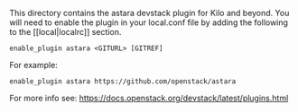 This directory contains the astara devstack plugin for Kilo and beyond. You
will need to enable the plugin in your local.conf file by adding the
following to the [[local|localrc]] section.

    enable_plugin astara <GITURL> [GITREF]

For example:

    enable_plugin astara https://github.com/openstack/astara

For more info see: https://docs.openstack.org/devstack/latest/plugins.html
